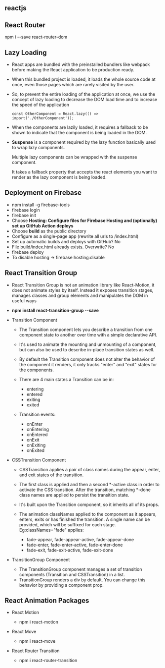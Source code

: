 ## reactjs

## React Router

npm i --save react-router-dom

## Lazy Loading

- React apps are bundled with the preinstalled bundlers like webpack before making the React application to be production ready. 
- When this bundled project is loaded, it loads the whole source code at once, even those pages which are rarely visited by the user. 
- So, to prevent the entire loading of the application at once, we use the concept of lazy loading to decrease the DOM load time and to increase the speed of the application

      const OtherComponent = React.lazy(() => import('./OtherComponent'));

- When the components are lazily loaded, it requires a fallback to be shown to indicate that the component is being loaded in the DOM.
- **Suspense** is a component required by the lazy function basically used to wrap lazy components.

  Multiple lazy components can be wrapped with the suspense component.
  
  It takes a fallback property that accepts the react elements you want to render as the lazy component is being loaded.
  
## Deployment on Firebase
  
  - npm install -g firebase-tools
  - firebase login
  - firebase init
  - Choose **Hosting: Configure files for Firebase Hosting and (optionally) set up GitHub Action deploys**
  - Choose **build** as the public directory
  - Configure as a single-page app (rewrite all urls to /index.html)
  - Set up automatic builds and deploys with GitHub? No
  - File build/index.html already exists. Overwrite? No
  - firebase deploy
  - To disable hosting -> firebase hosting:disable

## React Transition Group

- React Transition Group is not an animation library like React-Motion, it does not animate styles by itself. Instead it exposes transition stages, manages classes and group elements and manipulates the DOM in useful ways
- **npm install react-transition-group --save**
- Transition Component

     - The Transition component lets you describe a transition from one component state to another over time with a simple declarative API.
     - It's used to animate the mounting and unmounting of a component, but can also be used to describe in-place transition states as well.
     - By default the Transition component does not alter the behavior of the component it renders, it only tracks "enter" and "exit" states for the components.
     - There are 4 main states a Transition can be in:
     
          - entering
          - entered
          - exiting
          - exited
     - Transition events:
           
          - onEnter
          - onEntering
          - onEntered
          - onExit
          - onExiting
          - onExited
        
 - CSSTransition Component
      
      - CSSTransition applies a pair of class names during the appear, enter, and exit states of the transition.
      - The first class is applied and then a second *-active class in order to activate the CSS transition. After the transition, matching *-done class names are applied to persist the transition state. 
      - It's built upon the Transition component, so it inherits all of its props.
      - The animation classNames applied to the component as it appears, enters, exits or has finished the transition. A single name can be provided, which will be suffixed for each stage. Eg:classNames="fade" applies:

           - fade-appear, fade-appear-active, fade-appear-done
           - fade-enter, fade-enter-active, fade-enter-done
           - fade-exit, fade-exit-active, fade-exit-done

- TransitionGroup Component

     - The TransitionGroup component manages a set of transition components (Transition and CSSTransition) in a list. 
     - TransitionGroup renders a div by default. You can change this behavior by providing a component prop.
      
## React Animation Packages

- React Motion

     - npm i react-motion
 
- React Move
      
     - npm i react-move
- React Router Transition

     - npm i react-router-transition



